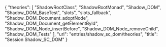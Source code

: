 {
    "theories": [
        "ShadowRootClass",
        "ShadowRootMonad",
        "Shadow_DOM",
        "Shadow_DOM_BaseTest",
        "slots",
        "slots_fallback",
        "Shadow_DOM_Document_adoptNode",
        "Shadow_DOM_Document_getElementById",
        "Shadow_DOM_Node_insertBefore",
        "Shadow_DOM_Node_removeChild",
        "Shadow_DOM_Tests"
    ],
    "url": "entries/shadow_sc_dom/theories",
    "title": "Session Shadow_SC_DOM"
}